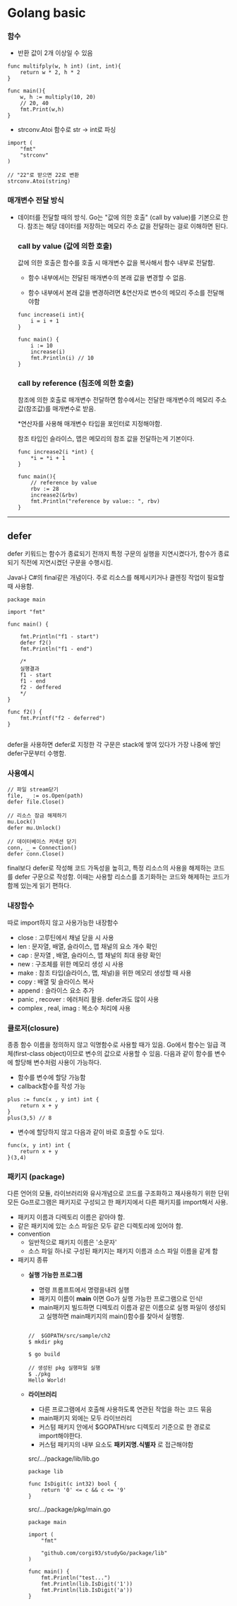 # Golang basic


### 함수
* 반환 값이 2개 이상일 수 있음
```
func multifply(w, h int) (int, int){
    return w * 2, h * 2
}

func main(){
    w, h := multiply(10, 20)
    // 20, 40
    fmt.Print(w,h) 
}
```


* strconv.Atoi 함수로 str -> int로 파싱

```
import (
    "fmt"
    "strconv"
)

// "22"로 받으면 22로 변환
strconv.Atoi(string)

```
### 매개변수 전달 방식
- 데이터를 전달할 때의 방식. Go는 "값에 의한 호출" (call by value)를 기본으로 한다.
참조는 해당 데이터를 저장하는 메모리 주소 값을 전달하는 걸로 이해하면 된다.
    ### call by value (값에 의한 호출)
    값에 의한 호출은 함수를 호출 시 매개변수 값을 복사해서 함수 내부로 전달함.
    
    - 함수 내부에서는 전달된 매개변수의 본래 값을 변경할 수 없음.
    
    - 함수 내부에서 본래 값을 변경하려면 &연산자로 변수의 메모리 주소를 전달해야함
    
    ```
    func increase(i int){
        i = i + 1
    }

    func main() {
        i := 10 
        increase(i)
        fmt.Println(i) // 10
    }
    ```
    ### call by reference (침조에 의한 호출)
    
    참조에 의한 호출로 매개변수 전달하면 함수에서는 전달한 매개변수의 메모리 주소값(참조값)를 매개변수로 받음.
    
    *연산자를 사용해 매개변수 타입을 포인터로 지정해야함.

    참조 타입인 슬라이스, 맵은 메모리의 참조 값을 전달하는게 기본이다.

    ```
    func increase2(i *int) {
	    *i = *i + 1
    }

    func main(){
        // reference by value
	    rbv := 28
	    increase2(&rbv)
	    fmt.Println("reference by value:: ", rbv)
    }
    ```


-----

## defer

defer 키워드는 함수가 종료되기 전까지 특정 구문의 실행을 지연시켰다가, 함수가 종료되기 직전에 지연시켰던 구문을 수행시킴. 

Java나 C#의 final같은 개념이다. 주로 리소스를 해제시키거나 클렌징 작업이 필요할 때 사용함.

```
package main

import "fmt"

func main() {

	fmt.Println("f1 - start")
	defer f2()
	fmt.Println("f1 - end")

    /*
    실행결과
    f1 - start
    f1 - end
    f2 - deffered
    */
}

func f2() {
	fmt.Printf("f2 - deferred")
}


```
defer을 사용하면 defer로 지정한 각 구문은 stack에 쌓여 있다가 가장 나중에 쌓인 defer구문부터 수행함.

### 사용예시
```
// 파일 stream닫기
file, _ := os.Open(path)
defer file.Close()

// 리소스 잠금 해제하기
mu.Lock()
defer mu.Unlock()

// 데이터베이스 커넥션 닫기
conn, _ = Connection()
defer conn.Close()
```

final보다 defer로 작성해 코드 가독성을 높히고, 특정 리소스의 사용을 해제하는 코드를
defer 구문으로 작성함. 이때는 사용할 리소스를 초기화하는 코드와 해제하는 코드가 함께 있는게 읽기 편하다.

### 내장함수

따로 import하지 않고 사용가능한 내장함수

- close : 고루틴에서 채널 닫을 시 사용
- len : 문자열, 배열, 슬라이스, 맵 채널의 요소 개수 확인 
- cap : 문자열 , 배열, 슬라이스, 맵 채널의 최대 용량 확인
- new : 구조체를 위한 메모리 생성 시 사용
- make : 참조 타입(슬라이스, 맵, 채널)을 위한 메모리 생성할 때 사용
- copy : 배열 및 슬라이스 복사 
- append : 슬라이스 요소 추가
- panic , recover : 에러처리 활용. defer과도 많이 사용
- complex , real, imag : 복소수 처리에 사용


### 클로저(closure)

종종 함수 이름을 정의하지 않고 익명함수로 사용할 때가 있음. Go에서 함수는
일급 객체(first-class object)이므로 변수의 값으로 사용할 수 있음. 다음과 같이 함수를 변수에 할당해 변수처럼 사용이 가능하다.

- 함수를 변수에 할당 가능함
- callback함수를 작성 가능

```
plus := func(x , y int) int {
    return x + y
}
plus(3,5) // 8
```

- 변수에 할당하지 않고 다음과 같이 바로 호출할 수도 있다.
```
func(x, y int) int {
    return x + y
}(3,4)
```



### 패키지 (package)
다른 언어의 모듈, 라이브러리와 유사개념으로 코드를 구조화하고 재사용하기 위한 단위
모든 Go프로그램은 패키지로 구성되고 한 패키지에서 다른 패키지를 import해서 사용.


- 패키지 이름과 디렉토리 이름은 같아야 함.
- 같은 패키지에 있는 소스 파일은 모두 같은 디렉토리에 있어야 함.
- convention
    - 일반적으로 패키지 이름은 '소문자'
    - 소스 파일 하나로 구성된 패키지는 패키지 이름과 소스 파일 이름을 같게 함
- 패키지 종류
    - __실행 가능한 프로그램__
        - 명령 프롬프트에서 명령을내려 실행
        - 패키지 이름이 __main__ 이면 Go가 실행 가능한 프로그램으로 인식!
        - main패키지 빌드하면 디렉토리 이름과 같은 이름으로 실행 파일이 생성되고 실행하면 main패키지의  main()함수를 찾아서 실행함.
        ```

        //  $GOPATH/src/sample/ch2
        $ mkdir pkg

        $ go build

        // 생성된 pkg 실행파일 실행
        $ ./pkg
        Hello World!
        ```
    
    - __라이브러리__
        - 다른 프로그램에서 호출해 사용하도록 연관된 작업을 하는 코드 묶음
        - main패키지 외에는 모두 라이브러리
        - 커스텀 패키지 안에서 $GOPATH/src 디렉토리 기준으로 한 경로로 import해야한다. 
        - 커스텀 패키지의 내부 요소도 __패키지명.식별자__ 로 접근해야함

        src/.../package/lib/lib.go
        ```
        package lib

        func IsDigit(c int32) bool {
            return '0' <= c && c <= '9'
        }
        ```



        src/.../package/pkg/main.go
        ```
        package main

        import (
            "fmt"

            "github.com/corgi93/studyGo/package/lib"
        )

        func main() {
            fmt.Println("test...")
            fmt.Println(lib.IsDigit('1'))
            fmt.Println(lib.IsDigit('a'))
        }
        ```



        

